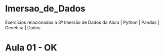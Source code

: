 # Imersao_de_Dados
Exercícios relacionados a 3ª Imersão de Dados da Alura | Python | Pandas | Genética | Dados 
# Aula 01 - OK
